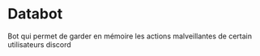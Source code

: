 # Databot
Bot qui permet de garder en mémoire les actions malveillantes de certain utilisateurs discord
